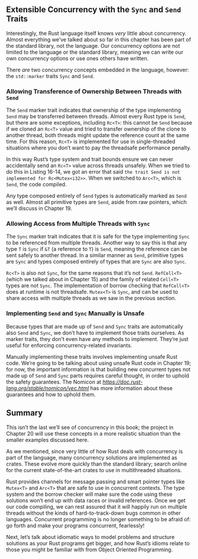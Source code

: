 ## Extensible Concurrency with the `Sync` and `Send` Traits

Interestingly, the Rust language itself knows *very* little about concurrency.
Almost everything we’ve talked about so far in this chapter has been part of
the standard library, not the language. Our concurrency options are not limited
to the language or the standard library, meaning we can write our own
concurrency options or use ones others have written.

There *are* two concurrency concepts embedded in the language, however: the
`std::marker` traits `Sync` and `Send`.

### Allowing Transference of Ownership Between Threads with `Send`

The `Send` marker trait indicates that ownership of the type implementing
`Send` may be transferred between threads. Almost every Rust type is `Send`,
but there are some exceptions, including `Rc<T>`: this cannot be `Send` because
if we cloned an `Rc<T>` value and tried to transfer ownership of the clone to
another thread, both threads might update the reference count at the same time.
For this reason, `Rc<T>` is implemented for use in single-threaded situations
where you don’t want to pay the threadsafe performance penalty.

In this way Rust’s type system and trait bounds ensure we can never
accidentally send an `Rc<T>` value across threads unsafely. When we tried to do
this in Listing 16-14, we got an error that said `the trait Send is not
implemented for Rc<Mutex<i32>>`. When we switched to `Arc<T>`, which is `Send`,
the code compiled.

Any type composed entirely of `Send` types is automatically marked as `Send` as
well. Almost all primitive types are `Send`, aside from raw pointers, which
we’ll discuss in Chapter 19.

### Allowing Access from Multiple Threads with `Sync`

The `Sync` marker trait indicates that it is safe for the type implementing
`Sync` to be referenced from multiple threads. Another way to say this is that
any type `T` is `Sync` if `&T` (a reference to `T`) is `Send`, meaning the
reference can be sent safely to another thread. In a similar manner as `Send`,
primitive types are `Sync` and types composed entirely of types that are `Sync`
are also `Sync`.

`Rc<T>` is also not `Sync`, for the same reasons that it’s not `Send`.
`RefCell<T>` (which we talked about in Chapter 15) and the family of related
`Cell<T>` types are not `Sync`. The implementation of borrow checking that
`RefCell<T>` does at runtime is not threadsafe. `Mutex<T>` is `Sync`, and can
be used to share access with multiple threads as we saw in the previous section.

### Implementing `Send` and `Sync` Manually is Unsafe

Because types that are made up of `Send` and `Sync` traits are automatically
also `Send` and `Sync`, we don’t have to implement those traits ourselves. As
marker traits, they don’t even have any methods to implement. They’re just
useful for enforcing concurrency-related invariants.

Manually implementing these traits involves implementing unsafe Rust code.
We’re going to be talking about using unsafe Rust code in Chapter 19; for now,
the important information is that building new concurrent types not made up of
`Send` and `Sync` parts requires careful thought, in order to uphold the safety
guarantees. The Nomicon at *https://doc.rust-lang.org/stable/nomicon/vec.html*
has more information about these guarantees and how to uphold them.

## Summary

This isn’t the last we’ll see of concurrency in this book; the project in
Chapter 20 will use these concepts in a more realistic situation than the
smaller examples discussed here.

As we mentioned, since very little of how Rust deals with concurrency is part
of the language, many concurrency solutions are implemented as crates. These
evolve more quickly than the standard library; search online for the current
state-of-the-art crates to use in multithreaded situations.

Rust provides channels for message passing and smart pointer types like
`Mutex<T>` and `Arc<T>` that are safe to use in concurrent contexts. The type
system and the borrow checker will make sure the code using these solutions
won’t end up with data races or invalid references. Once we get our code
compiling, we can rest assured that it will happily run on multiple threads
without the kinds of hard-to-track-down bugs common in other languages.
Concurrent programming is no longer something to be afraid of: go forth and
make your programs concurrent, fearlessly!

Next, let’s talk about idiomatic ways to model problems and structure solutions
as your Rust programs get bigger, and how Rust’s idioms relate to those you
might be familiar with from Object Oriented Programming.

